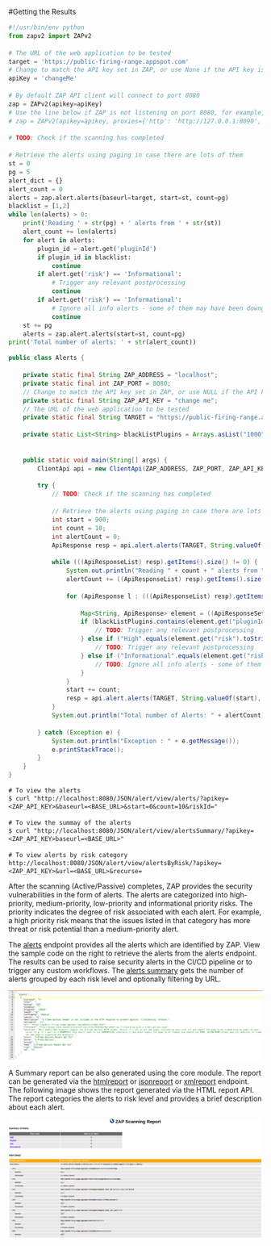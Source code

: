 #Getting the Results


```python
#!/usr/bin/env python
from zapv2 import ZAPv2

# The URL of the web application to be tested
target = 'https://public-firing-range.appspot.com'
# Change to match the API key set in ZAP, or use None if the API key is disabled
apiKey = 'changeMe'

# By default ZAP API client will connect to port 8080
zap = ZAPv2(apikey=apiKey)
# Use the line below if ZAP is not listening on port 8080, for example, if listening on port 8090
# zap = ZAPv2(apikey=apikey, proxies={'http': 'http://127.0.0.1:8090', 'https': 'http://127.0.0.1:8090'})

# TODO: Check if the scanning has completed

# Retrieve the alerts using paging in case there are lots of them
st = 0
pg = 5
alert_dict = {}
alert_count = 0
alerts = zap.alert.alerts(baseurl=target, start=st, count=pg)
blacklist = [1,2]
while len(alerts) > 0:
    print('Reading ' + str(pg) + ' alerts from ' + str(st))
    alert_count += len(alerts)
    for alert in alerts:
        plugin_id = alert.get('pluginId')
        if plugin_id in blacklist:
            continue
        if alert.get('risk') == 'Informational':
            # Trigger any relevant postprocessing
            continue
        if alert.get('risk') == 'Informational':
            # Ignore all info alerts - some of them may have been downgraded by security annotations
            continue
    st += pg
    alerts = zap.alert.alerts(start=st, count=pg)
print('Total number of alerts: ' + str(alert_count))
```

```java
public class Alerts {

    private static final String ZAP_ADDRESS = "localhost";
    private static final int ZAP_PORT = 8080;
    // Change to match the API key set in ZAP, or use NULL if the API key is disabled
    private static final String ZAP_API_KEY = "change me";
    // The URL of the web application to be tested
    private static final String TARGET = "https://public-firing-range.appspot.com";

    private static List<String> blackListPlugins = Arrays.asList("1000", "1025");


    public static void main(String[] args) {
        ClientApi api = new ClientApi(ZAP_ADDRESS, ZAP_PORT, ZAP_API_KEY);

        try {
            // TODO: Check if the scanning has completed

            // Retrieve the alerts using paging in case there are lots of them
            int start = 900;
            int count = 10;
            int alertCount = 0;
            ApiResponse resp = api.alert.alerts(TARGET, String.valueOf(start), String.valueOf(count), null);

            while (((ApiResponseList) resp).getItems().size() != 0) {
                System.out.println("Reading " + count + " alerts from " + start);
                alertCount += ((ApiResponseList) resp).getItems().size();

                for (ApiResponse l : (((ApiResponseList) resp).getItems())) {

                    Map<String, ApiResponse> element = ((ApiResponseSet) l).getValuesMap();
                    if (blackListPlugins.contains(element.get("pluginId").toString())) {
                        // TODO: Trigger any relevant postprocessing
                    } else if ("High".equals(element.get("risk").toString())) {
                        // TODO: Trigger any relevant postprocessing
                    } else if ("Informational".equals(element.get("risk").toString())) {
                        // TODO: Ignore all info alerts - some of them may have been downgraded by security annotations
                    }
                }
                start += count;
                resp = api.alert.alerts(TARGET, String.valueOf(start), String.valueOf(count), null);
            }
            System.out.println("Total number of Alerts: " + alertCount);

        } catch (Exception e) {
            System.out.println("Exception : " + e.getMessage());
            e.printStackTrace();
        }
    }
}
```

```shell
# To view the alerts
$ curl "http://localhost:8080/JSON/alert/view/alerts/?apikey=<ZAP_API_KEY>&baseurl=<BASE_URL>&start=0&count=10&riskId="

# To view the summay of the alerts
$ curl "http://localhost:8080/JSON/alert/view/alertsSummary/?apikey=<ZAP_API_KEY>baseurl=<BASE_URL>"

# To view alerts by risk category
http://localhost:8080/JSON/alert/view/alertsByRisk/?apikey=<ZAP_API_KEY>&url=<BASE_URL>&recurse=
```

After the scanning (Active/Passive) completes, ZAP provides the security vulnerabilities in the form of alerts. The alerts
are categorized into high-priority, medium-priority, low-priority and informational priority risks. The priority indicates the degree of risk associated with each alert. 
For example, a high priority risk means that the issues listed in that category has more threat or risk potential than a medium-priority alert.
 
The [alerts](#alertviewalerts) endpoint provides all the alerts which are identified by ZAP. View the sample code on the right to retrieve the 
alerts from the alerts endpoint. The results can be used to raise security alerts in the CI/CD pipeline or to trigger any custom workflows. 
The [alerts summary](#alertviewalertssummary) gets the number of alerts grouped by each risk level and optionally filtering by URL.

![alert_sample](../images/alerts_results.png)

A Summary report can be also generated using the core module. The report can be generated via the [htmlreport](#coreotherhtmlreport) 
or [jsonreport](#coreotherjsonreport) or [xmlreport](#coreotherxmlreport) endpoint. The following image shows the report generated via the HTML report API.
The report categories the alerts to risk level and provides a brief description about each alert. 

![html report](../images/report_html.png)
